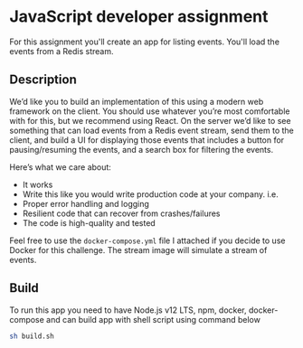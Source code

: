 # JavaScript developer assignment

For this assignment you'll create an app for listing events. You'll load the events from a Redis stream.


## Description

We’d like you to build an implementation of this using a modern web framework on the client. You should use whatever you’re most comfortable with for this, but we recommend using React. On the server we’d like to see something that can load events from a Redis event stream, send them to the client, and build a UI for displaying those events that includes a button for pausing/resuming the events, and a search box for filtering the events.

Here’s what we care about:

* It works
* Write this like you would write production code at your company. i.e.
* Proper error handling and logging
* Resilient code that can recover from crashes/failures
* The code is high-quality and tested

Feel free to use the `docker-compose.yml` file I attached if you decide to use Docker for this challenge. The stream image will simulate a stream of events.

## Build

To run this app you need to have Node.js v12 LTS, npm, docker, docker-compose and can build app with shell script using command below

```sh
sh build.sh
```
